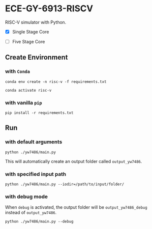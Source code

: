 # ECE-GY-6913-RISCV

RISC-V simulator with Python.

- [x] Single Stage Core

- [ ] Five Stage Core

## Create Environment

### with `Conda`

    conda env create -n risc-v -f requirements.txt

    conda activate risc-v

### with vanilla `pip`

    pip install -r requirements.txt

## Run

### with default arguments

    python ./yw7486/main.py

This will automatically create an output folder called `output_yw7486`.

### with specified input path

    python ./yw7486/main.py --iodir=/path/to/input/folder/

### with debug mode

When `debug` is activated, the output folder will be `output_yw7486_debug` instead of `output_yw7486`.

    python ./yw7486/main.py --debug
